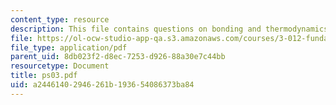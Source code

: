 ```yaml
---
content_type: resource
description: This file contains questions on bonding and thermodynamics.
file: https://ol-ocw-studio-app-qa.s3.amazonaws.com/courses/3-012-fundamentals-of-materials-science-fall-2005/a24461402946261b193654086373ba84_ps03.pdf
file_type: application/pdf
parent_uid: 8db023f2-d8ec-7253-d926-88a30e7c44bb
resourcetype: Document
title: ps03.pdf
uid: a2446140-2946-261b-1936-54086373ba84
---
```

